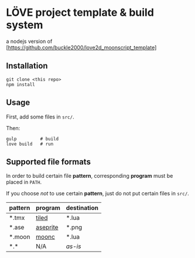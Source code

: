 # LÖVE project template & build system

a nodejs version of [https://github.com/buckle2000/love2d_moonscript_template]

## Installation

```shell
git clone <this repo>
npm install 
```

## Usage

First, add some files in `src/`.

Then:
```shell
gulp         # build
love build   # run
```

## Supported file formats

In order to build certain file **pattern**, corresponding **program** must be placed in `PATH`.

If you choose *not* to use certain **pattern**, just do not put certain files in `src/`.

pattern|program|destination
-|-|-
*.tmx  | [tiled](http://www.mapeditor.org/) | *.lua
*.ase  | [aseprite](http://aseprite.org/) | *.png
*.moon | [moonc](http://moonscript.org/) | *.lua
\*.*   | N/A         | *as-is*
